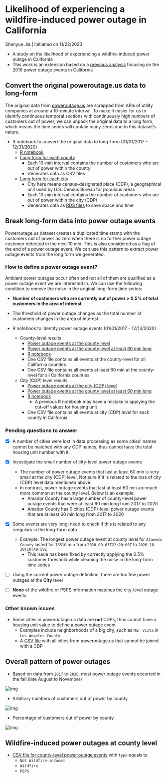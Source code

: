 # Likelihood of experiencing a wildfire-induced power outage in California

Shenyue Jia | Initiatied on 11/22/2023

- A study on the likelihood of experiencing a wildfire-induced power outage in California
- This work is an extension based on a [previous analysis](https://github.com/jiashenyue/ca-poweroutage-medical-vulnerable-pop/blob/main/README.md) focusing on the 2019 power outage events in California

## Convert the original poweroutage.us data to long-form

The original data from [poweroutage.us](https://poweroutage.us/) are scrapped from APIs of utility companies at around a 10-minute interval. To make it easier for us to identify continuous temporal sections with continuously high numbers of customers out of power, we can unpack the original data to a long form, which means the time series will contain many zeros due to this dataset's nature.

- R notebook to convert the original data to long-form (01/01/2017 - 12/31/2020)
  - [R notebook](https://htmlpreview.github.io/?https://github.com/jiashenyue/ca-poweroutage-likelihood-study/blob/main/code/00_long_form_data_gen.nb.html)
  - [Long form for each county](https://drive.google.com/drive/folders/1l6SpqOA_7cFBYzVVvuZyZJLr_2ZcGCY7?usp=drive_link)
    - Each 10-min interval contains the number of customers who are out of power within the county
    - Generates data as CSV files
  - [Long form for each city](https://drive.google.com/drive/folders/1k_aXyadT98D4FRbBTB4SQ-9dQYJojwnt?usp=drive_link)
    - City here means census-designated place (CDP), a geographical unit used by U.S. Census Bureau for populous areas
    - Each 10-min interval contains the number of customers who are out of power within the city (CDP)
    - Generates data as [RDS files](https://www.r-bloggers.com/2016/12/remember-to-use-the-rds-format/) to save space and time


## Break long-form data into power outage events

Poweroutage.us dataset creates a duplicated time stamp with the customers out of power as zero when there is no further power outage customer detected in the next 10 min. This is also considered as a flag of the end of a power outage event. We can use this pattern to extract power outage events from the long form we generated.

### How to define a power outage event?

Ambient power outages occur often and not all of them are qualified as a power outage event we are interested in. We can use the following condition to remove the noise in the original long-form time series:

- **Number of customers who are currently out of power > 0.5% of total customers in the area of interest**
- The threshold of power outage changes as the total number of customers changes in the area of interest

- R notebook to identify power outage events (01/01/2017 - 12/13/2020)
  - County-level results
    - [Power outage events at the county level](https://drive.google.com/drive/folders/1-_uz2dtk2M_hbct2KTkB-fWJu8J9JFKq?usp=drive_link)
    - [Power outage events at the county level at least 60 min long](https://drive.google.com/drive/folders/1-0nBPb0xWOGO5oWIx4-Pyvtl7es1H3VS?usp=drive_link)
    - [R notebook](https://htmlpreview.github.io/?https://github.com/jiashenyue/ca-poweroutage-likelihood-study/blob/main/code/01_generate_outage_events_county.nb.html)
    - One CSV file contains all events at the county-level for all California counties
    - One CSV file contains all events at least 60 min at the county-level for all California counties
  - City (CDP) level results
    - [Power outage events at the city (CDP) level](https://drive.google.com/drive/folders/14XeIl7lcYZ-nPM0jvvnJxhkD8S0rm2PH?usp=drive_link)
    - [Power outage events at the county level at least 60 min long](https://drive.google.com/drive/folders/14EGFSjZY2wCXfcDVEBT9MYKlzeabJTXg?usp=drive_link)
    - [R notebook](https://htmlpreview.github.io/?https://github.com/jiashenyue/ca-poweroutage-likelihood-study/blob/main/code/05_generate_outage_events_city.html)
      - A previous R notebook may have a mistake in applying the cut-off values for housing unit
    - One CSV file contains all events at city (CDP) level for each county in California

### Pending questions to answer

- [x] A number of cities were lost in data processing as some cities' names cannot be matched with any CDP names, thus cannot have the total housing unit number with it.
- [x] Investigate the small number of city-level power outage events
  - The number of power outage events that last at least 60 min is very small at the city (CDP) level. Not sure if it is related to the loss of city (CDP) level data mentioned above.
  - In contrast, power outage events that last at least 60 min are much more common at the county level. Below is an example:
    - Amador County has a large number of county-level power outage events that were at least 60 min long from 2017 to 2020
    - Amador County has 0 cities (CDP)-level power outage events that are at least 60 min long from 2017 to 2020
- [x] Some events are very long; need to check if this is related to any irregulars in the long-form data
  - Example: The longest power outage event at county level for `Alameda County` lasted for `78510` min from `2020-09-03T22:20:00Z` to `2020-10-28T10:49:59Z`
    - This issue has been fixed by correctly applying the 0.5% customer threshold while cleaning the noise in the long-form time series
- [ ] Using the current power outage definition, there are too few power outages at the **City** level
- [ ] **None** of the wildfire or PSPS information matches the city-level outage events


### Other known issues

- Some cities in poweroutage.us data are **not** CDPs, thus cannot have a housing unit value to define a power outage event
  - Examples include neighborhoods of a big city, such as `Mar Vista` in `Los Angeles County`
  - A [CSV file](https://github.com/jiashenyue/ca-poweroutage-likelihood-study/blob/main/result/cdp_no_hu_matched.csv) with all cities from poweroutage.us that cannot be joined with a CDP

## Overall pattern of power outages

- Based on data from `2017` to `2020`, most power outage events occurred in the fall (late August to November)

![img](https://github.com/jiashenyue/ca-poweroutage-likelihood-study/blob/main/plot/01_ca_power_outage_calendar_heatmap.png)

- Arbitrary numbers of customers out of power by county

![img](https://github.com/jiashenyue/ca-poweroutage-likelihood-study/blob/main/plot/03_county-arbitrary-customers-duration-out-of-power.png)

- Percentage of customers out of power by county

![img](https://github.com/jiashenyue/ca-poweroutage-likelihood-study/blob/main/plot/04_county-pct-customers-duration-out-of-power.png)

## Wildfire-induced power outages at county level

- [CSV file for county-level power outage events](https://github.com/jiashenyue/ca-poweroutage-likelihood-study/blob/main/result/county-outage-events-by-type.csv) with `type` equals to
  - `Not Wildfire-induced`
  - `Wildfire`
  - `PSPS`
